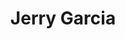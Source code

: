 ---
pid: rs5
title: Jerry Garcia
location_transcription: 
coordinates: "[-75.172016333079, 39.949292821429]"
zipcode: '19301'
gen_neighborhood: 
neighborhood: 
outside_phl: 'Paoli PA '
age: '56'
age_range: 50-59
instagram: 
image_file_name: rs_5.jpg
proposal_transcription: Benn to Philadelphia 63 times in concert !!
topic: Person,Music
topic_summary: 0, 0
type: Other No Form
keywords_other: 
credit: 
image_labels: Figure playing a guitar
twitter: 
facebook: 
permalink: "/monuments/rs5/"
layout: item-page
---